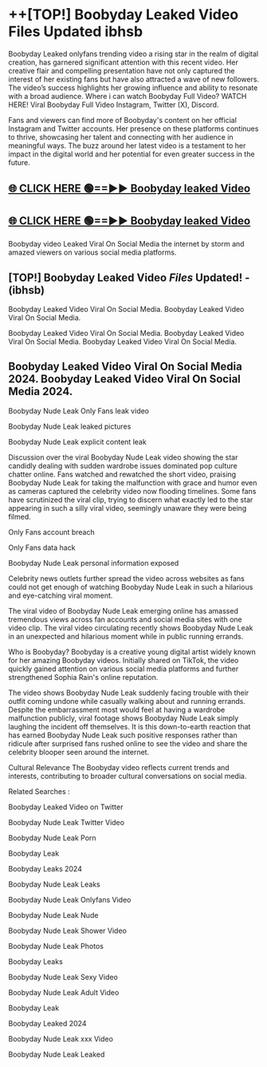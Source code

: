 # ++[TOP!] Boobyday Leaked Video Files Updated ibhsb<br>

Boobyday Leaked onlyfans trending video a rising star in the realm of digital creation, has garnered significant attention with this recent video. Her creative flair and compelling presentation have not only captured the interest of her existing fans but have also attracted a wave of new followers. The video’s success highlights her growing influence and ability to resonate with a broad audience.
Where i can watch Boobyday Full Video? WATCH HERE! Viral Boobyday Full Video Instagram, Twitter (X), Discord.


Fans and viewers can find more of Boobyday's content on her official Instagram and Twitter accounts. Her presence on these platforms continues to thrive, showcasing her talent and connecting with her audience in meaningful ways. The buzz around her latest video is a testament to her impact in the digital world and her potential for even greater success in the future.


## [🌐 CLICK HERE 🟢==►► Boobyday leaked Video ](https://xnudes.xyz/go)

## [🌐 CLICK HERE 🟢==►► Boobyday leaked Video ](https://xnudes.xyz/go)



Boobyday video Leaked Viral On Social Media the internet by storm and amazed viewers on various social media platforms.


## [TOP!] Boobyday Leaked Video *Files* Updated! - (ibhsb)

Boobyday Leaked Video Viral On Social Media. Boobyday Leaked Video Viral On Social Media.

Boobyday Leaked Video Viral On Social Media. Boobyday Leaked Video Viral On Social Media. Boobyday Leaked Video Viral On Social Media.


## Boobyday Leaked Video Viral On Social Media 2024. Boobyday Leaked Video Viral On Social Media 2024.
Boobyday Nude Leak Only Fans leak video

Boobyday Nude Leak leaked pictures

Boobyday Nude Leak explicit content leak

Discussion over the viral Boobyday Nude Leak video showing the star candidly dealing with sudden wardrobe issues dominated pop culture chatter online. Fans watched and rewatched the short video, praising Boobyday Nude Leak for taking the malfunction with grace and humor even as cameras captured the celebrity video now flooding timelines. Some fans have scrutinized the viral clip, trying to discern what exactly led to the star appearing in such a silly viral video, seemingly unaware they were being filmed.


Only Fans account breach

Only Fans data hack

Boobyday Nude Leak personal information exposed

Celebrity news outlets further spread the video across websites as fans could not get enough of watching Boobyday Nude Leak in such a hilarious and eye-catching viral moment.


The viral video of Boobyday Nude Leak emerging online has amassed tremendous views across fan accounts and social media sites with one video clip. The viral video circulating recently shows Boobyday Nude Leak in an unexpected and hilarious moment while in public running errands.


Who is Boobyday? Boobyday is a creative young digital artist widely known for her amazing Boobyday videos. Initially shared on TikTok, the video quickly gained attention on various social media platforms and further strengthened Sophia Rain's online reputation.

The video shows Boobyday Nude Leak suddenly facing trouble with their outfit coming undone while casually walking about and running errands. Despite the embarrassment most would feel at having a wardrobe malfunction publicly, viral footage shows Boobyday Nude Leak simply laughing the incident off themselves. It is this down-to-earth reaction that has earned Boobyday Nude Leak such positive responses rather than ridicule after surprised fans rushed online to see the video and share the celebrity blooper seen around the internet.

Cultural Relevance The Boobyday video reflects current trends and interests, contributing to broader cultural conversations on social media.

Related Searches :

Boobyday Leaked Video on Twitter

Boobyday Nude Leak Twitter Video

Boobyday Nude Leak Porn

Boobyday Leak 

Boobyday Leaks 2024

Boobyday Nude Leak Leaks

Boobyday Nude Leak Onlyfans Video

Boobyday Nude Leak Nude

Boobyday Nude Leak Shower Video

Boobyday Nude Leak Photos

Boobyday Leaks

Boobyday Nude Leak Sexy Video

Boobyday Nude Leak Adult Video

Boobyday Leak

Boobyday Leaked 2024

Boobyday Nude Leak xxx Video

Boobyday Nude Leak Leaked